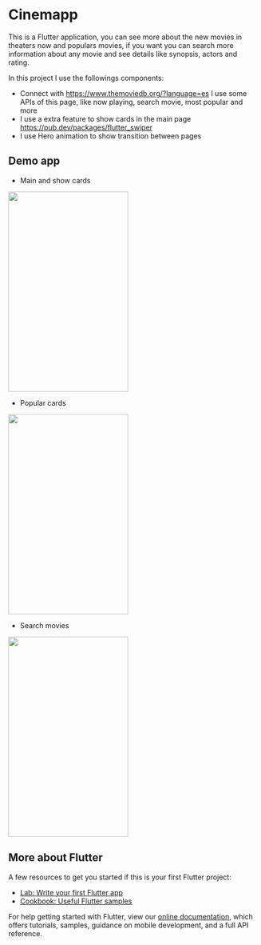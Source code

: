 # Cinemapp

This is a Flutter application, you can see more about the new movies in theaters now and populars movies, if you want you can search more information about any movie and see details like synopsis, actors and rating.

In this project I use the followings components:

- Connect with https://www.themoviedb.org/?language=es I use some APIs of this page, like now playing, search movie, most popular and more
- I use a extra feature to show cards in the main page https://pub.dev/packages/flutter_swiper
- I use Hero animation to show transition between pages

## Demo app

- Main and show cards

<img width="240px" height="400" src="https://github.com/alfonsomorab/cinemapp/blob/master/example_images/part1_cinemapp.gif?raw=true" />

- Popular cards

<img width="240px" height="400" src="https://github.com/alfonsomorab/cinemapp/blob/master/example_images/part2_cinemapp.gif?raw=true" />

- Search movies

<img width="240px" height="400" src="https://github.com/alfonsomorab/cinemapp/blob/master/example_images/part3_cinemapp.gif?raw=true" />


## More about Flutter

A few resources to get you started if this is your first Flutter project:

- [Lab: Write your first Flutter app](https://flutter.dev/docs/get-started/codelab)
- [Cookbook: Useful Flutter samples](https://flutter.dev/docs/cookbook)

For help getting started with Flutter, view our
[online documentation](https://flutter.dev/docs), which offers tutorials,
samples, guidance on mobile development, and a full API reference.
